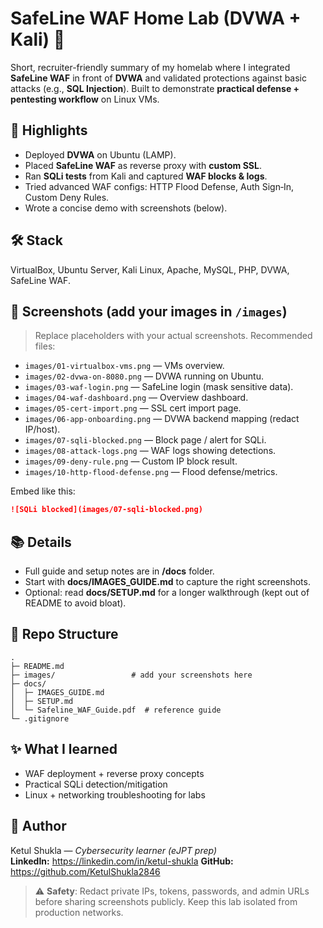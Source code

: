 # SafeLine WAF Home Lab (DVWA + Kali) 🚀

Short, recruiter-friendly summary of my homelab where I integrated **SafeLine WAF** in front of **DVWA** and validated protections against basic attacks (e.g., **SQL Injection**). Built to demonstrate **practical defense + pentesting workflow** on Linux VMs.

## 🔹 Highlights
- Deployed **DVWA** on Ubuntu (LAMP).
- Placed **SafeLine WAF** as reverse proxy with **custom SSL**.
- Ran **SQLi tests** from Kali and captured **WAF blocks & logs**.
- Tried advanced WAF configs: HTTP Flood Defense, Auth Sign‑In, Custom Deny Rules.
- Wrote a concise demo with screenshots (below).

## 🛠️ Stack
VirtualBox, Ubuntu Server, Kali Linux, Apache, MySQL, PHP, DVWA, SafeLine WAF.

## 📸 Screenshots (add your images in `/images`)
> Replace placeholders with your actual screenshots. Recommended files:
- `images/01-virtualbox-vms.png` — VMs overview.
- `images/02-dvwa-on-8080.png` — DVWA running on Ubuntu.
- `images/03-waf-login.png` — SafeLine login (mask sensitive data).
- `images/04-waf-dashboard.png` — Overview dashboard.
- `images/05-cert-import.png` — SSL cert import page.
- `images/06-app-onboarding.png` — DVWA backend mapping (redact IP/host).
- `images/07-sqli-blocked.png` — Block page / alert for SQLi.
- `images/08-attack-logs.png` — WAF logs showing detections.
- `images/09-deny-rule.png` — Custom IP block result.
- `images/10-http-flood-defense.png` — Flood defense/metrics.

Embed like this:
```md
![SQLi blocked](images/07-sqli-blocked.png)
```

## 📚 Details
- Full guide and setup notes are in **/docs** folder.
- Start with **docs/IMAGES_GUIDE.md** to capture the right screenshots.
- Optional: read **docs/SETUP.md** for a longer walkthrough (kept out of README to avoid bloat).

## 📂 Repo Structure
```
.
├─ README.md
├─ images/                 # add your screenshots here
├─ docs/
│  ├─ IMAGES_GUIDE.md
│  ├─ SETUP.md
│  └─ Safeline_WAF_Guide.pdf  # reference guide
└─ .gitignore
```

## ✨ What I learned
- WAF deployment + reverse proxy concepts
- Practical SQLi detection/mitigation
- Linux + networking troubleshooting for labs

## 👤 Author
Ketul Shukla — *Cybersecurity learner (eJPT prep)*  
**LinkedIn:** https://linkedin.com/in/ketul-shukla
**GitHub:** https://github.com/KetulShukla2846

> ⚠️ **Safety**: Redact private IPs, tokens, passwords, and admin URLs before sharing screenshots publicly. Keep this lab isolated from production networks.
